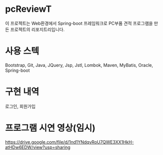 # pcReviewT
이 프로젝트는 Web환경에서 Spring-boot 프레임워크로 PC부품 견적 프로그램을 만든 프로젝트의 리포지트리입니다.
# 사용 스텍
Bootstrap, Git, Java, JQuery, Jsp, Jstl, Lombok, Maven, MyBatis, Oracle, Spring-boot
# 구현 내역
로그인, 회원가입
# 프로그램 시연 영상(임시)
https://drive.google.com/file/d/1nd1YNdqvRoU7QWE3XX1HkH-atHDw6EDW/view?usp=sharing
